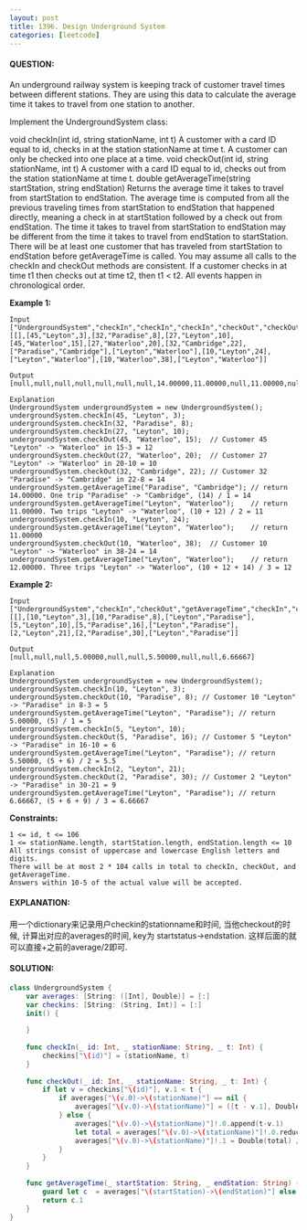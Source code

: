 ```yaml
---
layout: post
title: 1396. Design Underground System
categories: [leetcode]
---
```

#### QUESTION:
An underground railway system is keeping track of customer travel times between different stations. They are using this data to calculate the average time it takes to travel from one station to another.

Implement the UndergroundSystem class:

void checkIn(int id, string stationName, int t)
A customer with a card ID equal to id, checks in at the station stationName at time t.
A customer can only be checked into one place at a time.
void checkOut(int id, string stationName, int t)
A customer with a card ID equal to id, checks out from the station stationName at time t.
double getAverageTime(string startStation, string endStation)
Returns the average time it takes to travel from startStation to endStation.
The average time is computed from all the previous traveling times from startStation to endStation that happened directly, meaning a check in at startStation followed by a check out from endStation.
The time it takes to travel from startStation to endStation may be different from the time it takes to travel from endStation to startStation.
There will be at least one customer that has traveled from startStation to endStation before getAverageTime is called.
You may assume all calls to the checkIn and checkOut methods are consistent. If a customer checks in at time t1 then checks out at time t2, then t1 < t2. All events happen in chronological order.

 

__Example 1:__
```
Input
["UndergroundSystem","checkIn","checkIn","checkIn","checkOut","checkOut","checkOut","getAverageTime","getAverageTime","checkIn","getAverageTime","checkOut","getAverageTime"]
[[],[45,"Leyton",3],[32,"Paradise",8],[27,"Leyton",10],[45,"Waterloo",15],[27,"Waterloo",20],[32,"Cambridge",22],["Paradise","Cambridge"],["Leyton","Waterloo"],[10,"Leyton",24],["Leyton","Waterloo"],[10,"Waterloo",38],["Leyton","Waterloo"]]

Output
[null,null,null,null,null,null,null,14.00000,11.00000,null,11.00000,null,12.00000]

Explanation
UndergroundSystem undergroundSystem = new UndergroundSystem();
undergroundSystem.checkIn(45, "Leyton", 3);
undergroundSystem.checkIn(32, "Paradise", 8);
undergroundSystem.checkIn(27, "Leyton", 10);
undergroundSystem.checkOut(45, "Waterloo", 15);  // Customer 45 "Leyton" -> "Waterloo" in 15-3 = 12
undergroundSystem.checkOut(27, "Waterloo", 20);  // Customer 27 "Leyton" -> "Waterloo" in 20-10 = 10
undergroundSystem.checkOut(32, "Cambridge", 22); // Customer 32 "Paradise" -> "Cambridge" in 22-8 = 14
undergroundSystem.getAverageTime("Paradise", "Cambridge"); // return 14.00000. One trip "Paradise" -> "Cambridge", (14) / 1 = 14
undergroundSystem.getAverageTime("Leyton", "Waterloo");    // return 11.00000. Two trips "Leyton" -> "Waterloo", (10 + 12) / 2 = 11
undergroundSystem.checkIn(10, "Leyton", 24);
undergroundSystem.getAverageTime("Leyton", "Waterloo");    // return 11.00000
undergroundSystem.checkOut(10, "Waterloo", 38);  // Customer 10 "Leyton" -> "Waterloo" in 38-24 = 14
undergroundSystem.getAverageTime("Leyton", "Waterloo");    // return 12.00000. Three trips "Leyton" -> "Waterloo", (10 + 12 + 14) / 3 = 12
```
__Example 2:__
```
Input
["UndergroundSystem","checkIn","checkOut","getAverageTime","checkIn","checkOut","getAverageTime","checkIn","checkOut","getAverageTime"]
[[],[10,"Leyton",3],[10,"Paradise",8],["Leyton","Paradise"],[5,"Leyton",10],[5,"Paradise",16],["Leyton","Paradise"],[2,"Leyton",21],[2,"Paradise",30],["Leyton","Paradise"]]

Output
[null,null,null,5.00000,null,null,5.50000,null,null,6.66667]

Explanation
UndergroundSystem undergroundSystem = new UndergroundSystem();
undergroundSystem.checkIn(10, "Leyton", 3);
undergroundSystem.checkOut(10, "Paradise", 8); // Customer 10 "Leyton" -> "Paradise" in 8-3 = 5
undergroundSystem.getAverageTime("Leyton", "Paradise"); // return 5.00000, (5) / 1 = 5
undergroundSystem.checkIn(5, "Leyton", 10);
undergroundSystem.checkOut(5, "Paradise", 16); // Customer 5 "Leyton" -> "Paradise" in 16-10 = 6
undergroundSystem.getAverageTime("Leyton", "Paradise"); // return 5.50000, (5 + 6) / 2 = 5.5
undergroundSystem.checkIn(2, "Leyton", 21);
undergroundSystem.checkOut(2, "Paradise", 30); // Customer 2 "Leyton" -> "Paradise" in 30-21 = 9
undergroundSystem.getAverageTime("Leyton", "Paradise"); // return 6.66667, (5 + 6 + 9) / 3 = 6.66667
 ```

__Constraints:__
```
1 <= id, t <= 106
1 <= stationName.length, startStation.length, endStation.length <= 10
All strings consist of uppercase and lowercase English letters and digits.
There will be at most 2 * 104 calls in total to checkIn, checkOut, and getAverageTime.
Answers within 10-5 of the actual value will be accepted.
```
#### EXPLANATION:

用一个dictionary来记录用户checkin的stationname和时间, 当他checkout的时候, 计算出对应的averages的时间, key为 startstatus->endstation. 这样后面的就可以直接+之前的average/2即可. 

#### SOLUTION:
```swift
class UndergroundSystem {
    var averages: [String: ([Int], Double)] = [:]
    var checkins: [String: (String, Int)] = [:]
    init() {
        
    }
    
    func checkIn(_ id: Int, _ stationName: String, _ t: Int) {
        checkins["\(id)"] = (stationName, t)
    }
    
    func checkOut(_ id: Int, _ stationName: String, _ t: Int) {
        if let v = checkins["\(id)"], v.1 < t {
            if averages["\(v.0)->\(stationName)"] == nil {
                averages["\(v.0)->\(stationName)"] = ([t - v.1], Double(t - v.1))
            } else {
                averages["\(v.0)->\(stationName)"]!.0.append(t-v.1)
                let total = averages["\(v.0)->\(stationName)"]!.0.reduce(0) { $0 + $1 }
                averages["\(v.0)->\(stationName)"]!.1 = Double(total) / Double((averages["\(v.0)->\(stationName)"]!.0).count)
            }
        }
    }
    
    func getAverageTime(_ startStation: String, _ endStation: String) -> Double {
        guard let c  = averages["\(startStation)->\(endStation)"] else { return 0 }
        return c.1
    }
}
```
